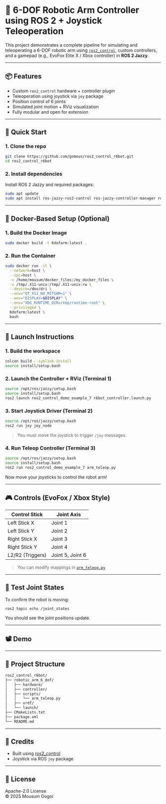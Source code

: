 # 🤖 6-DOF Robotic Arm Controller using ROS 2 + Joystick Teleoperation

This project demonstrates a complete pipeline for simulating and teleoperating a 6-DOF robotic arm using [`ros2_control`](https://control.ros.org/), custom controllers, and a gamepad (e.g., EvoFox Elite X / Xbox controller) in **ROS 2 Jazzy**.



---

## 📦 Features

- Custom `ros2_control` hardware + controller plugin
- Teleoperation using joystick via `joy` package
- Position control of 6 joints
- Simulated joint motion + RViz visualization
- Fully modular and open for extension

---

## 🚀 Quick Start

### 1. Clone the repo

```bash
git clone https://github.com/gomous/ros2_control_r6bot.git
cd ros2_control_r6bot
```

### 2. Install dependencies

Install ROS 2 Jazzy and required packages:

```bash
sudo apt update
sudo apt install ros-jazzy-ros2-control ros-jazzy-controller-manager ros-jazzy-joint-state-broadcaster ros-jazzy-joy
```

---

## 🚧 Docker-Based Setup (Optional)

### 1. Build the Docker Image

```bash
sudo docker build -t 6dofarm:latest .
```

### 2. Run the Container

```bash
sudo docker run -it \
  --network=host \
  --ipc=host \
  -v /home/mousum/docker_files:/my_docker_files \
  -v /tmp/.X11-unix:/tmp/.X11-unix:rw \
  --device=/dev/dri \
  --env="QT_X11_NO_MITSHM=1" \
  --env="DISPLAY=$DISPLAY" \
  --env="XDG_RUNTIME_DIR=/tmp/runtime-root" \
  --privileged \
  6dofarm:latest \
  bash
```

---

## 🚀 Launch Instructions

### 1. Build the workspace

```bash
colcon build --symlink-install
source install/setup.bash
```

### 2. Launch the Controller + RViz (Terminal 1)

```bash
source /opt/ros/jazzy/setup.bash
source install/setup.bash
ros2 launch ros2_control_demo_example_7 r6bot_controller.launch.py
```

### 3. Start Joystick Driver (Terminal 2)

```bash
source /opt/ros/jazzy/setup.bash
ros2 run joy joy_node
```

> You must move the joystick to trigger `/joy` messages.

### 4. Run Teleop Controller (Terminal 3)

```bash
source /opt/ros/jazzy/setup.bash
source install/setup.bash
ros2 run ros2_control_demo_example_7 arm_teleop.py
```

Now move your joysticks to control the robot arm!

---

## 🎮 Controls (EvoFox / Xbox Style)

| Control Stick    | Joint Axis       |
| ---------------- | ---------------- |
| Left Stick X     | Joint 1          |
| Left Stick Y     | Joint 2          |
| Right Stick X    | Joint 3          |
| Right Stick Y    | Joint 4          |
| L2/R2 (Triggers) | Joint 5, Joint 6 |

> You can modify mappings in [`arm_teleop.py`](src/ros2_control_demo_example_7/scripts/arm_teleop.py)

---

## 🧪 Test Joint States

To confirm the robot is moving:

```bash
ros2 topic echo /joint_states
```

You should see the joint positions update.

---

## 📽 Demo



---

## 📁 Project Structure

```bash
ros2_control_r6bot/
├── robotic_arm_6_dof/
│   ├── hardware/
│   ├── controller/
│   ├── scripts/
│   │   └── arm_teleop.py
│   ├── urdf/
│   └── launch/
├── CMakeLists.txt
├── package.xml
└── README.md
```

---

## 🙌 Credits

- Built using [ros2\_control](https://control.ros.org)
- Joystick via ROS `joy` package

---

## 📜 License

Apache-2.0 License\
© 2025 Mousum Gogoi
